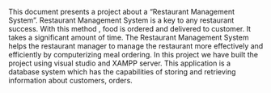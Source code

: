 This document presents a project about a “Restaurant Management System”. 
Restaurant Management System is a key to any restaurant success. With this method , food is ordered and delivered to customer. 
It takes a significant amount of time. 
The Restaurant Management System helps the restaurant manager to manage the restaurant more effectively and efficiently by computerizing meal ordering. 
In this project we have built the project using visual studio and XAMPP server. 
This application is a database system which has the capabilities of storing and retrieving information about customers, orders.
